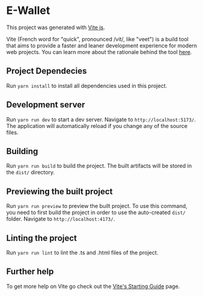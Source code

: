 # E-Wallet

This project was generated with [Vite js](https://vitejs.dev/).

Vite (French word for "quick", pronounced /vit/, like "veet") is a build tool that aims to provide a faster and leaner development experience for modern web projects. You can learn more about the rationale behind the tool [here](https://vitejs.dev/guide/why.html).

## Project Dependecies

Run `yarn install` to install all dependencies used in this project.

## Development server

Run `yarn run dev` to start a dev server. Navigate to `http://localhost:5173/`. The application will automatically reload if you change any of the source files.

## Building

Run `yarn run build` to build the project. The built artifacts will be stored in the `dist/` directory.

## Previewing the built project

Run `yarn run preview` to preview the built project. To use this command, you need to first build the project in order to use the auto-created `dist/` folder. Navigate to `http://localhost:4173/`.

## Linting the project

Run `yarn run lint` to lint the .ts and .html files of the project.

## Further help

To get more help on Vite go check out the [Vite's Starting Guide](https://vitejs.dev/guide/) page.
